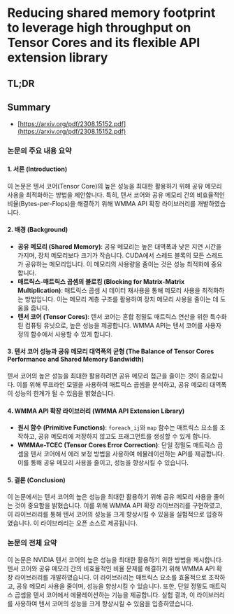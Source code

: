 # Reducing shared memory footprint to leverage high throughput on Tensor Cores and its flexible API extension library
## TL;DR
## Summary
- [https://arxiv.org/pdf/2308.15152.pdf](https://arxiv.org/pdf/2308.15152.pdf)

### 논문의 주요 내용 요약

#### 1. 서론 (Introduction)
이 논문은 텐서 코어(Tensor Core)의 높은 성능을 최대한 활용하기 위해 공유 메모리 사용을 최적화하는 방법을 제안합니다. 특히, 텐서 코어와 공유 메모리 간의 비효율적인 비율(Bytes-per-Flops)을 해결하기 위해 WMMA API 확장 라이브러리를 개발하였습니다.

#### 2. 배경 (Background)
- **공유 메모리 (Shared Memory)**: 공유 메모리는 높은 대역폭과 낮은 지연 시간을 가지며, 장치 메모리보다 크기가 작습니다. CUDA에서 스레드 블록의 모든 스레드가 공유하는 메모리입니다. 이 메모리의 사용량을 줄이는 것은 성능 최적화에 중요합니다.
- **매트릭스-매트릭스 곱셈의 블로킹 (Blocking for Matrix-Matrix Multiplication)**: 매트릭스 곱셈 시 데이터 재사용을 통해 메모리 사용을 최적화하는 방법입니다. 이는 메모리 계층 구조를 활용하여 장치 메모리 사용을 줄이는 데 도움을 줍니다.
- **텐서 코어 (Tensor Cores)**: 텐서 코어는 혼합 정밀도 매트릭스 연산을 위한 특수화된 컴퓨팅 유닛으로, 높은 성능을 제공합니다. WMMA API는 텐서 코어를 사용자 정의 함수에서 사용할 수 있게 합니다.

#### 3. 텐서 코어 성능과 공유 메모리 대역폭의 균형 (The Balance of Tensor Cores Performance and Shared Memory Bandwidth)
텐서 코어의 높은 성능을 최대한 활용하려면 공유 메모리 접근을 줄이는 것이 중요합니다. 이를 위해 루프라인 모델을 사용하여 매트릭스 곱셈을 분석하고, 공유 메모리 대역폭이 성능의 한계가 될 수 있음을 밝혔습니다.

#### 4. WMMA API 확장 라이브러리 (WMMA API Extension Library)
- **원시 함수 (Primitive Functions)**: `foreach_ij`와 `map` 함수는 매트릭스 요소를 조작하고, 공유 메모리에 저장하지 않고도 프래그먼트를 생성할 수 있게 합니다.
- **WMMAe-TCEC (Tensor Cores Error Correction)**: 단일 정밀도 매트릭스 곱셈을 텐서 코어에서 에러 보정 방법을 사용하여 에뮬레이션하는 API를 제공합니다. 이를 통해 공유 메모리 사용을 줄이고, 성능을 향상시킬 수 있습니다.

#### 5. 결론 (Conclusion)
이 논문에서는 텐서 코어의 높은 성능을 최대한 활용하기 위해 공유 메모리 사용을 줄이는 것이 중요함을 밝혔습니다. 이를 위해 WMMA API 확장 라이브러리를 구현하였고, 이 라이브러리를 통해 텐서 코어의 성능을 크게 향상시킬 수 있음을 실험적으로 입증하였습니다. 이 라이브러리는 오픈 소스로 제공됩니다.

### 논문의 전체 요약
이 논문은 NVIDIA 텐서 코어의 높은 성능을 최대한 활용하기 위한 방법을 제시합니다. 텐서 코어와 공유 메모리 간의 비효율적인 비율 문제를 해결하기 위해 WMMA API 확장 라이브러리를 개발하였습니다. 이 라이브러리는 매트릭스 요소를 효율적으로 조작하고, 공유 메모리 사용을 줄이며, 성능을 향상시킬 수 있습니다. 또한, 단일 정밀도 매트릭스 곱셈을 텐서 코어에서 에뮬레이션하는 기능을 제공합니다. 실험 결과, 이 라이브러리를 사용하여 텐서 코어의 성능을 크게 향상시킬 수 있음을 입증하였습니다.